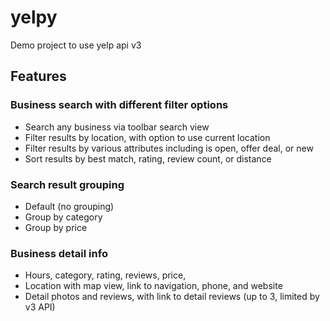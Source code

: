 # yelpy
Demo project to use yelp api v3

## Features
### Business search with different filter options
* Search any business via toolbar search view
* Filter results by location, with option to use current location
* Filter results by various attributes including is open, offer deal, or new
* Sort results by best match, rating, review count, or distance
### Search result grouping
* Default (no grouping)
* Group by category
* Group by price
### Business detail info 
* Hours, category, rating, reviews, price, 
* Location with map view, link to navigation, phone, and website
* Detail photos and reviews, with link to detail reviews (up to 3, limited by v3 API)
